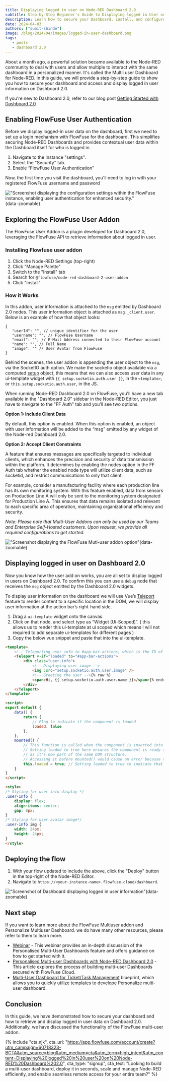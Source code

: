 ```yaml
---
title: Displaying logged in user on Node-RED Dashboard 2.0
subtitle: Step-by-Step Beginner's Guide to Displaying logged in User on Node-RED Dashboard 2.0
description: Learn how to secure your Dashboard, install, and configure the FlowFuse Multi-user addon, and display logged-in users on Node-RED Dashboard 2.0. Additionally, delve deeper into understanding how the FlowFuse Multi-user addon functions.
date: 2024-04-03
authors: ["sumit-shinde"]
image: /blog/2024/04/images/logged-in-user-dashboard.png
tags:
   - posts
   - dashboard 2.0
---
```


About a month ago, a powerful solution became available to the Node-RED community to deal with users and allow multiple to interact with the same dashboard in a personalized manner. It's called the  Multli user Dashboard for Node-RED. In this guide, we will provide a step-by-step guide to show you how to secure your dashboard and access and display logged in user information on Dashboard 2.0.

<!--more-->

If you're new to Dashboard 2.0, refer to our blog post [Getting Started with Dashboard 2.0](/blog/2024/03/dashboard-getting-started/)

## Enabling FlowFuse User Authentication

Before we display logged-in user data on the dashboard, first we need to set up a login mechanism with FlowFuse for the dashboard. This simplifies securing Node-RED Dashboards and provides contextual user data within the Dashboard itself for who is logged in.

1. Navigate to the Instance "settings".
2. Select the "Security" tab.
3. Enable “FlowFuse User Authentication”

Now, the first time you visit the dashboard, you'll need to log in with your registered FlowFuse username and password

!["Screenshot displaying the configuration settings within the FlowFuse instance, enabling user authentication for enhanced security."](./images/displaying-logged-in-user-flowfuse-instance-setting.png "Screenshot displaying the configuration settings within the FlowFuse instance, enabling user authentication for enhanced security."){data-zoomable}

## Exploring the FlowFuse User Addon

The FlowFuse User Addon is a plugin developed for Dashboard 2.0, leveraging the FlowFuse API to retrieve information about logged in user. 

### Installing Flowfuse user addon

1. Click the Node-RED Settings (top-right)
2. Click "Manage Palette"
3. Switch to the "Install" tab
4. Search for `@flowfuse/node-red-dashboard-2-user-addon`
5. Click "Install"

### How it Works

In this addon, user information is attached to the `msg` emitted by Dashboard 2.0 nodes. This user information object is attached as `msg._client.user`. Below is an example of how that object looks:

```
{
   "userId": "", // unique identifier for the user
   "username": "", // FlowFuse Username
   "email": "", // E-Mail Address connected to their FlowFuse account
   "name": "", // Full Name
   "image": "" // User Avatar from FlowFuse
}
```

Behind the scenes, the user addon is appending the user object to the `msg`, via the SocketIO auth option. We make the socketio object available via a computed [setup](https://dashboard.flowfuse.com/contributing/guides/state-management.html#setup-store) object, this means that we can also access user data in any ui-template widget with `{{ setup.socketio.auth.user }}`, in the `<template>`, or `this.setup.socketio.auth.user`, in the JS.

When running Node-RED Dashboard 2.0 on FlowFuse, you'll have a new tab available in the "Dashboard 2.0" sidebar in the Node-RED Editor, you just have to navigate to the "FF Auth" tab and you’ll see two options.

**Option 1: Include Client Data**

By default, this option is enabled. When this option is enabled, an object with user information will be added to the “msg” emitted by any widget of the Node-red Dashboard 2.0.

**Option 2: Accept Client Constraints**

A feature that ensures messages are specifically targeted to individual clients, which enhances the precision and security of data transmission within the platform. It determines by enabling the nodes option in the FF Auth tab whether the enabled node type will utilize client data, such as socketid, and restrict communications to only that client.

For example, consider a manufacturing facility where each production line has its own monitoring system. With this feature enabled, data from sensors on Production Line A will only be sent to the monitoring system designated for Production Line A. This ensures that data remains isolated and relevant to each specific area of operation, maintaining organizational efficiency and security.

*Note: Please note that Multi-User Addons can only be used by our Teams and Enterprise Self-Hosted customers. Upon request, we provide all required configurations to get started.*

!["Screenshot displaying the FlowFuse Muti-user addon option"](./images/displaying-logged-in-user-ff-auth-tab.png "Screenshot displaying the FlowFuse Muti-user addon option"){data-zoomable}

## Displaying logged in user on Dashboard 2.0

Now you know how the user add on works, you are all set to display logged in users on Dashboard 2.0. To confirm this you can use a `debug` node that receives the `msg` object emitted by the Dashboard 2.0 widgets.

To display user information on the dashboard we will use Vue’s [Teleport](https://dashboard.flowfuse.com/nodes/widgets/ui-template.html#teleports) feature to render content to a specific location in the DOM, we will display user information at the action bar’s right-hand side.

1. Drag a `ui-template` widget onto the canvas.
2. Click on that node, and select type as “Widget (Ui-Scoped)”. ( this allows us to render this ui-template at ui scoped which means I will not required to add separate ui-templates for different pages )
3. Copy the below vue snippet and paste that into the ui-template.

```html
<template>
    <!-- Teleporting user info to #app-bar-actions, which is the ID of the action bars' right corners area -->
    <Teleport v-if="loaded" to="#app-bar-actions">
        <div class="user-info">
            <!-- Displaying user image -->
            <img :src="setup.socketio.auth.user.image" />
            <!-- Greeting the user -->{% raw %}
            <span>Hi, {{ setup.socketio.auth.user.name }}</span>{% endraw %}
        </div>
    </Teleport>
</template>

<script>
export default {
    data() {
        return {
            // Flag to indicate if the component is loaded
            loaded: false
        };
    },
    mounted() {
        // This function is called when the component is inserted into the DOM.
        // Setting loaded to true here ensures the component is ready to access #app-bar-actions,
        // as it's now part of the same DOM structure.
        // Accessing it before mounted() would cause an error because the component wouldn't be initialized in the DOM yet.
        this.loaded = true; // Setting loaded to true to indicate that the component has been mounted successfully
    }
}
</script>

<style>
/* Styling for user info display */
.user-info {
    display: flex;
    align-items: center;
    gap: 8px;
}
/* Styling for user avatar image*/
.user-info img {
    width: 24px;
    height: 24px;
}
</style>
```

## Deploying the flow 

1. With your flow updated to include the above, click the "Deploy" button in the top-right of the Node-RED Editor.
2. Navigate to `https://<your-instance-name>.flowfuse.cloud/dashboard`.

!["Screenshot of Dashboard displaying logged in user information"](./images/displaying-logged-in-user-dashboard-view.png "Screenshot of Dashboard displaying logged in user information"){data-zoomable}

## Next step

If you want to learn more about the FlowFuse Multiuser addon and Personalize Multiuser Dashboard. we do have many other resources, please refer to them to learn more.

- [Webinar](/webinars/2024/node-red-dashboard-multi-user/) - This webinar provides an in-depth discussion of the Personalised Multi-User Dashboards feature and offers guidance on how to get started with it.
- [Personalised Multi-user Dashboards with Node-RED Dashboard 2.0](/blog/2024/01/dashboard-2-multi-user/) - This article explores the process of building multi-user Dashboards secured with FlowFuse Cloud.
- [Multi-User Dashboard for Ticket/Task Management](/blueprints/flowfuse-dashboard/multi-user-dashboard/) blueprint, which allows you to quickly utilize templates to develope Personalize multi-user dashboard.

## Conclusion 

In this guide, we have demonstrated how to secure your dashboard and how to retrieve and display logged in user data on Dashboard 2.0. Additionally, we have discussed the functionality of the FlowFuse multi-user addon.

{% include "cta.njk", cta_url: "https://app.flowfuse.com/account/create?utm_campaign=60718323-BCTA&utm_source=blog&utm_medium=cta&utm_term=high_intent&utm_content=Displaying%20logged%20in%20user%20on%20Node-RED%20Dashboard%202.0", cta_type: "signup", cta_text: "Looking to build a multi-user dashboard, deploy it in seconds, scale and manage Node-RED efficiently, and enable seamless remote access for your entire team?" %}
